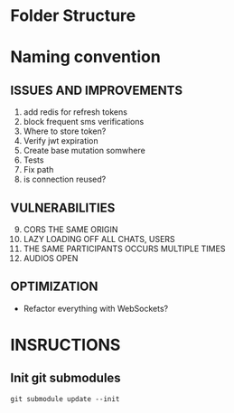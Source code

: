 # Folder Structure

# Naming convention

## ISSUES AND IMPROVEMENTS
1. add redis for refresh tokens
2. block frequent sms verifications
3. Where to store token?
4. Verify jwt expiration
5. Create base mutation somwhere
6. Tests
7. Fix path
8. is connection reused?
## VULNERABILITIES
9. CORS THE SAME ORIGIN
10. LAZY LOADING OFF ALL CHATS, USERS
11. THE SAME PARTICIPANTS OCCURS MULTIPLE TIMES
12. AUDIOS OPEN
## OPTIMIZATION
* Refactor everything with WebSockets?


# INSRUCTIONS
## Init git submodules
`git submodule update --init`